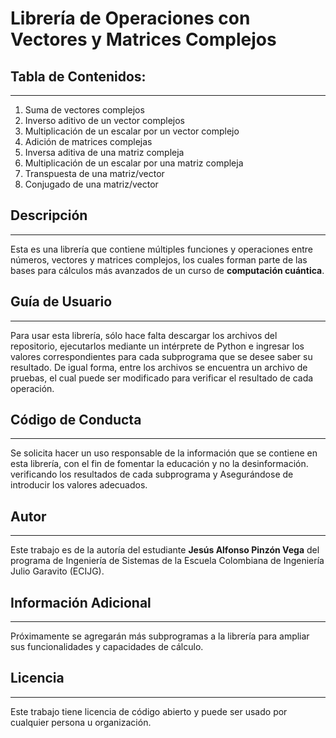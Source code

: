 <h1> Librería de Operaciones con Vectores y Matrices Complejos</h1>
 
## Tabla de Contenidos:
---

1. Suma de vectores complejos
2. Inverso aditivo de un vector complejos
3. Multiplicación de un escalar por un vector complejo
4. Adición de matrices complejas
5. Inversa aditiva de una matriz compleja
6. Multiplicación de un escalar por una matriz compleja
7. Transpuesta de una matriz/vector
8. Conjugado de una matriz/vector

## Descripción
---
Esta es una librería que contiene múltiples funciones y operaciones entre números, vectores y matrices complejos, los cuales forman parte de las bases para cálculos más avanzados de un curso de **computación cuántica**.

## Guía de Usuario
---
Para usar esta librería, sólo hace falta descargar los archivos del repositorio, ejecutarlos mediante un intérprete de Python e ingresar los valores correspondientes para cada subprograma que se desee saber su resultado. De igual forma, entre los archivos se encuentra un archivo de pruebas, el cual puede ser modificado para verificar el resultado de cada operación.

## Código de Conducta 
---
Se solicita hacer un uso responsable de la información que se contiene en esta librería, con el fin de fomentar la educación y no la desinformación. verificando los resultados de cada subprograma y Asegurándose de introducir los valores adecuados.

## Autor
---
Este trabajo es de la autoría del estudiante **Jesús Alfonso Pinzón Vega** del programa de Ingeniería de Sistemas de la Escuela Colombiana de Ingeniería Julio Garavito (ECIJG).

## Información Adicional
---
Próximamente se agregarán más subprogramas a la librería para ampliar sus funcionalidades y capacidades de cálculo.

## Licencia 
---
Este trabajo tiene licencia de código abierto y puede ser usado por cualquier persona u organización.
